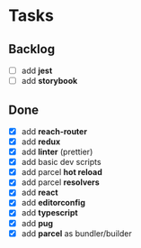 # Tasks

## Backlog

- [ ] add **jest**
- [ ] add **storybook**

## Done

- [x] add **reach-router**
- [x] add **redux**
- [x] add **linter** (prettier)
- [x] add basic dev scripts
- [x] add parcel **hot reload**
- [x] add parcel **resolvers**
- [x] add **react**
- [x] add **editorconfig**
- [x] add **typescript**
- [x] add **pug**
- [x] add **parcel** as bundler/builder
